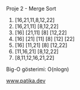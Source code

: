 Proje 2 - Merge Sort

1. [16,21,11,8,12,22]
2. [16,21,11] [8,12,22]
3. [16] [21,11] [8] [12,22]
4. [16] [21] [11] [8] [12] [22]
5. [16] [11,21] [8] [12,22]
6. [11,16,21] [8,12,22]
7. [8,11,12,16,21,22]

Big-O gösterimi: O(nlogn)

www.patika.dev
